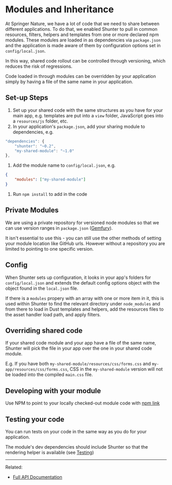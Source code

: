 
Modules and Inheritance
=======================

At Springer Nature, we have a lot of code that we need to share between different applications.  To do that, we enabled Shunter to pull in common resources, filters, helpers and templates from one or more declared npm modules.  These modules are loaded in as dependencies via `package.json` and the application is made aware of them by configuration options set in `config/local.json`.

In this way, shared code rollout can be controlled through versioning, which reduces the risk of regressions.

Code loaded in through modules can be overridden by your application simply by having a file of the same name in your application.

Set-up Steps
------------
1. Set up your shared code with the same structures as you have for your main app, e.g. templates are put into a `view` folder, JavaScript goes into a `resources/js` folder, etc.
1. In your application's `package.json`, add your sharing module to dependencies, e.g.
```js
"dependencies": {
	"shunter": "~0.2",
	"my-shared-module": "~1.0"
},
```
1. Add the module name to `config/local.json`, e.g.
```json
{
	"modules": ["my-shared-module"]
}
```
1. Run `npm install` to add in the code

Private Modules
---------------
We are using a private repository for versioned node modules so that we can use version ranges in `package.json` ([Gemfury](https://gemfury.com/)).

It isn't essential to use this - you can still use the other methods of setting your module location like GitHub urls.  However without a repository you are limited to pointing to one specific version.

Config
------
When Shunter sets up configuration, it looks in your app's folders for `config/local.json` and extends the default config options object with the object found in the `local.json` file.

If there is a `modules` propery with an array with one or more item in it, this is used within Shunter to find the relevant directory under `node_modules` and from there to load in Dust templates and helpers, add the resources files to the asset handler load path, and apply filters.

Overriding shared code
------------------------------
If your shared code module and your app have a file of the same name, Shunter will pick the file in your app over the one in your shared code module.

E.g.
If you have both `my-shared-module/resources/css/forms.css` and `my-app/resources/css/forms.css`, CSS in the `my-shared-module` version will not be loaded into the compiled `main.css` file.

Developing with your module
---------------------------

Use NPM to point to your locally checked-out module code with [npm link](https://docs.npmjs.com/cli/link)

Testing your code
------------------------
You can run tests on your code in the same way as you do for your application.

The module's dev dependencies should include Shunter so that the rendering helper is available (see [Testing](testing.md))

---

Related:

- [Full API Documentation](../usage.md)
